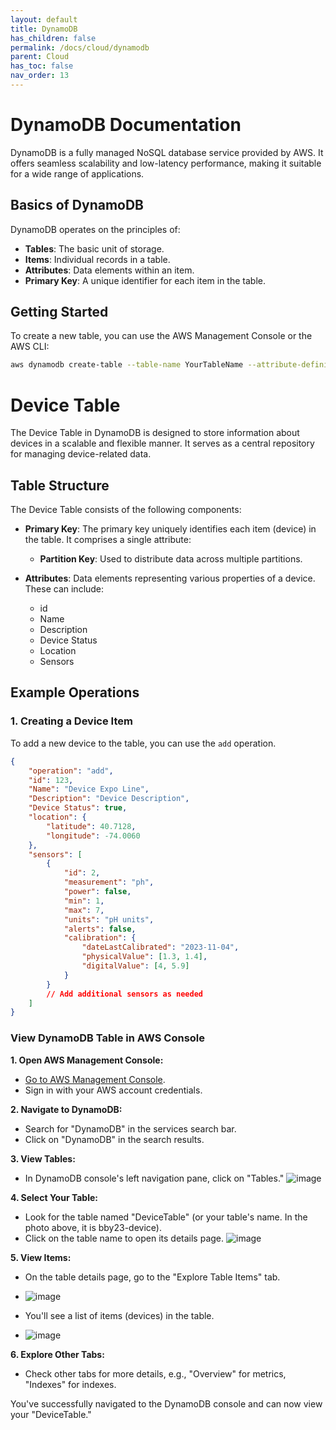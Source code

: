```yaml
---
layout: default
title: DynamoDB
has_children: false
permalink: /docs/cloud/dynamodb
parent: Cloud
has_toc: false
nav_order: 13
---
```


# DynamoDB Documentation

DynamoDB is a fully managed NoSQL database service provided by AWS. It offers seamless scalability and low-latency performance, making it suitable for a wide range of applications.

## Basics of DynamoDB

DynamoDB operates on the principles of:

- **Tables**: The basic unit of storage.
- **Items**: Individual records in a table.
- **Attributes**: Data elements within an item.
- **Primary Key**: A unique identifier for each item in the table.

## Getting Started

To create a new table, you can use the AWS Management Console or the AWS CLI:

```bash
aws dynamodb create-table --table-name YourTableName --attribute-definitions AttributeName=YourKey,AttributeType=S --key-schema AttributeName=YourKey,KeyType=HASH --provisioned-throughput ReadCapacityUnits=5,WriteCapacityUnits=5

```


# Device Table

The Device Table in DynamoDB is designed to store information about devices in a scalable and flexible manner. It serves as a central repository for managing device-related data.

## Table Structure

The Device Table consists of the following components:

- **Primary Key**: The primary key uniquely identifies each item (device) in the table. It comprises a single attribute:
  - **Partition Key**: Used to distribute data across multiple partitions.

- **Attributes**: Data elements representing various properties of a device. These can include:
  - id
  - Name
  - Description
  - Device Status
  - Location
  - Sensors

## Example Operations

### 1. Creating a Device Item

To add a new device to the table, you can use the `add` operation. 

```json request body
{
    "operation": "add",
    "id": 123,
    "Name": "Device Expo Line",
    "Description": "Device Description",
    "Device Status": true,
    "location": {
        "latitude": 40.7128,
        "longitude": -74.0060
    },
    "sensors": [
        {
            "id": 2,
            "measurement": "ph",
            "power": false,
            "min": 1,
            "max": 7,
            "units": "pH units",
            "alerts": false,
            "calibration": {
                "dateLastCalibrated": "2023-11-04",
                "physicalValue": [1.3, 1.4],
                "digitalValue": [4, 5.9]
            }
        }
        // Add additional sensors as needed
    ]
}
```
### View DynamoDB Table in AWS Console

**1. Open AWS Management Console:**
   - [Go to AWS Management Console](https://aws.amazon.com/console/).
   - Sign in with your AWS account credentials.

**2. Navigate to DynamoDB:**
   - Search for "DynamoDB" in the services search bar.
   - Click on "DynamoDB" in the search results.

**3. View Tables:**
   - In DynamoDB console's left navigation pane, click on "Tables."
![image](https://github.com/BCIT-Reseach-Long-Term-ISSP/bcit-reseach-long-term-issp.github.io/assets/70176847/b5fd6b91-7b98-48c9-935c-92410e779ffb)

**4. Select Your Table:**
   - Look for the table named "DeviceTable" (or your table's name. In the photo above, it is bby23-device).
   - Click on the table name to open its details page.
![image](https://github.com/BCIT-Reseach-Long-Term-ISSP/bcit-reseach-long-term-issp.github.io/assets/70176847/c17cac9d-76fd-46dc-938d-b57c2371bcd5)

**5. View Items:**
   - On the table details page, go to the "Explore Table Items" tab.
   - ![image](https://github.com/BCIT-Reseach-Long-Term-ISSP/bcit-reseach-long-term-issp.github.io/assets/70176847/a3e9b3da-54a1-419b-8de9-93c189fa6fa5)

   - You'll see a list of items (devices) in the table.
   - ![image](https://github.com/BCIT-Reseach-Long-Term-ISSP/bcit-reseach-long-term-issp.github.io/assets/70176847/54120ec2-9c6e-4028-a2b6-5cf0b592a0d7)


**6. Explore Other Tabs:**
   - Check other tabs for more details, e.g., "Overview" for metrics, "Indexes" for indexes.

You've successfully navigated to the DynamoDB console and can now view your "DeviceTable."
